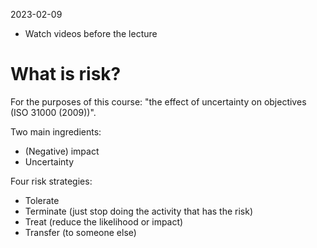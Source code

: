 2023-02-09

- Watch videos before the lecture

# What is risk?
For the purposes of this course: "the effect of uncertainty on objectives (ISO 31000 (2009))".

Two main ingredients:
- (Negative) impact
- Uncertainty

Four risk strategies:
- Tolerate
- Terminate (just stop doing the activity that has the risk)
- Treat (reduce the likelihood or impact)
- Transfer (to someone else)

